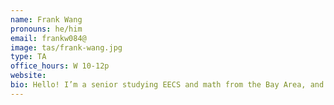 ```yaml
---
name: Frank Wang
pronouns: he/him
email: frankw084@
image: tas/frank-wang.jpg
type: TA
office_hours: W 10-12p
website: 
bio: Hello! I’m a senior studying EECS and math from the Bay Area, and this is my 4th time TAing 70. Go Warriors.
---
```

